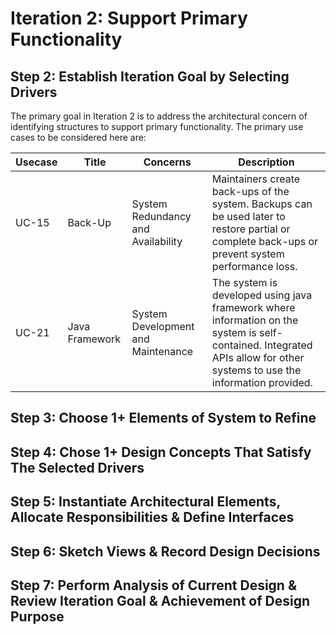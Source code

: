 Iteration 2: Support Primary Functionality
==========================================

Step 2: Establish Iteration Goal by Selecting Drivers
-----------------------------------------------------

The primary goal in Iteration 2 is to address the architectural concern of
identifying structures to support primary functionality. The primary use cases
to be considered here are:

| **Usecase** | **Title**      | **Concerns**                       | **Description**                                                                                                                                                          |
|-------------|----------------|------------------------------------|--------------------------------------------------------------------------------------------------------------------------------------------------------------------------|
| UC-15       | Back-Up        | System Redundancy and Availability | Maintainers create back-ups of the system. Backups can be used later to restore partial or complete back-ups or prevent system performance loss.                         |
| UC-21       | Java Framework | System Development and Maintenance | The system is developed using java framework where information on the system is self-contained. Integrated APIs allow for other systems to use the information provided. |

Step 3: Choose 1+ Elements of System to Refine
----------------------------------------------

Step 4: Chose 1+ Design Concepts That Satisfy The Selected Drivers
------------------------------------------------------------------

Step 5: Instantiate Architectural Elements, Allocate Responsibilities & Define Interfaces
-----------------------------------------------------------------------------------------

Step 6: Sketch Views & Record Design Decisions
----------------------------------------------

Step 7: Perform Analysis of Current Design & Review Iteration Goal & Achievement of Design Purpose
--------------------------------------------------------------------------------------------------
